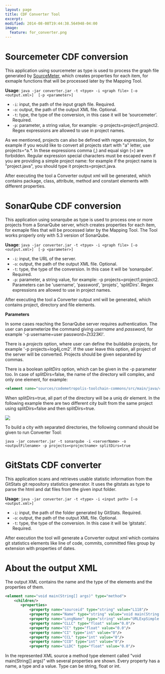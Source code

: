 ```yaml
---
layout: page
title: CDF Converter Tool
excerpt: 
modified: 2014-08-08T19:44:38.564948-04:00
image:
  feature: for_converter.png
---
```


# Sourcemeter CDF conversion

This application using sourcemeter as type is used to process the graph file generated by [SourceMeter][sm], which creates properties for each item, for exmaple functions that will be processed later by the Mapping Tool. 

**Usage**: `java -jar converter.jar -t <tpye> -i <graph file> [-o <output.xml>]  [-p <parameter>]`

* `-i`: input, the path of the input graph file. Required. 
* `-o`: output, the path of the output XML file. Optional. 
* `-t`: type, the type of the conversion, in this case it will be ‘sourcemeter’. Required. 
* `-p`: parameter, a string value, for example: -p projects=project1,project2. Regex expressions are allowed to use in project names.
 
As we mentioned, projects can also be defined with regex expression, for example if you would like to convert all projects start with "a" letter, use projects=^a.*. In these expressions comma (,) and equal sign (=) are forbidden.  Regular expression special characters must be escaped even if you are providing a simple project name: for example if the project name is "project.java", you should type it projects=project\.java.

After executing the tool a Converter output xml will be generated, which contains package, class, attribute, method and constant elements with different properties. 

# SonarQube CDF conversion

This application using sonarqube as type is used to process one or more projects from a SonarQube server, which creates properties for each item, for exmaple files that will be processed later by the Mapping Tool. The Tool works properly only with 5.3 version of SonarQube.

**Usage**: `java -jar converter.jar -t <tpye> -i <graph file> [-o <output.xml>]  [-p <parameter>]`

* `-i`: input, the URL of the server. 
* `-o`: output, the path of the output XML file. Optional. 
* `-t`: type, the type of the conversion. In this case it will be ‘sonarqube’. Required. 
* `-p`: parameter, a string value, for example: -p projects=project1,project2. Parameters can be 'username', 'password', 'projets', 'splitDirs'. Regex expressions are allowed to use in project names. 

After executing the tool a Converter output xml will be generated, which contains project, directory and file elements. 

**Parameters**   

In some cases reaching the SonarQube server requires authentication. The user can parameterize the command giving *username* and *password*, for example '-p username=user password=Zt323Kl'. 

There is a *projects* option, where user can define the buildable projects, for example '-p projects=log4j,cm2'. If the user leave this option, all project of the server will be converted. Projects should be given separated by commas. 

There is a boolean *splitDirs* option, which can be given in the -p parameter too. In case of splitDirs=false, the name of the directory will complex, and only one element, for example: 

~~~ xml
<element name="sources/codemetropolis-toolchain-commons/src/main/java/codemetropolis/toolchain/commons/cmxml" type="dir">
~~~

When splitDirs=true, all part of the directory will be a uniq dir element. In the following example there are two different city built from the same project using splitDirs=false and then splitDirs=true. 

<img src="https://github.com/geryxyz/CodeMetropolis/blob/gh-pages/images/splitdir.jpg" />

To build a city with separated directories, the following command should be given to run Converter Tool: 

`java -jar converter.jar -t sonarqube -i <serverName> -o <outputFilename> -p projects=<projectname> splitDirs=true`

# GitStats CDF converter

This application scans and retrieves usable statistic information from the GitStats git repository statistics generator. It uses the gitstats as type to parse the html and dat files from the given input folder. 

**Usage**: `java -jar converter.jar -t <type> -i <input path> [-o <output.xml>]`

* `-i`: input, the path of the folder generated by GitStats. Required.
* `-o`: output, the path of the output XML file. Optional. 
* `-t`: type, the type of the conversion. In this case it will be ‘gitstats’. Required. 

After execution the tool will generate a Converter output xml which contains git statistics elements like line of code, commits, committed files group by extension with properties of dates.


# About the output XML

The output XML contains the name and the type of the elements and the properties of them. 

~~~ xml
<element name="void main(String[] args)" type="method">
    <children/>
       <properties>
           <property name="sourceid" type="string" value="L118"/>
           <property name="Name" type="string" value="void main(String[] args)"/>
           <property name="LongName" type="string" value="URLExpSimple.main([Ljava/lang/String;)V"/>
           <property name="CLLC" type="float" value="0.0"/>
           <property name="CC" type="float" value="0.0"/>
           <property name="CI" type="int" value="0"/>
           <property name="CCL" type="int" value="0"/>
           <property name="CCO" type="int" value="0"/>
           <property name="LLDC" type="float" value="0.0"/>
~~~

In the represented XML source a method type element called "void main(String[] args)" with several properties are shown. Every property has a name, a type and a value. Type can be string, float or int. 





[sm]: <https://www.sourcemeter.com/>
